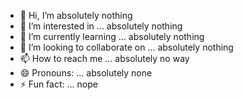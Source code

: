 - 👋 Hi, I’m absolutely nothing
- 👀 I’m interested in ... absolutely nothing
- 🌱 I’m currently learning ... absolutely nothing
- 💞️ I’m looking to collaborate on ... absolutely nothing
- 📫 How to reach me ... absolutely no way
- 😄 Pronouns: ... absolutely none
- ⚡ Fun fact: ... nope

<!---
StormPooper24/StormPooper24 is a ✨ special ✨ repository because its `README.md` (this file) appears on your GitHub profile.
You can click the Preview link to take a look at your changes.
--->
